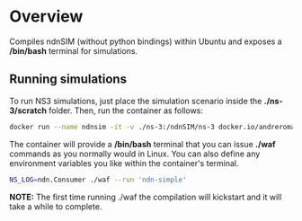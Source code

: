 # Overview

Compiles ndnSIM (without python bindings) within Ubuntu and exposes a **/bin/bash** terminal for simulations. 

## Running simulations

To run NS3 simulations, just place the simulation scenario inside the **./ns-3/scratch** folder. Then, run the container as follows:
```bash
docker run --name ndnsim -it -v ./ns-3:/ndnSIM/ns-3 docker.io/andreromano/ndnsim
```

The container will provide a **/bin/bash** terminal that you can issue **./waf** commands as you normally would in Linux. You can also define any environment variables you like within the container's terminal.
```bash
NS_LOG=ndn.Consumer ./waf --run 'ndn-simple'
```

**NOTE:** The first time running ./waf the compilation will kickstart and it will take a while to complete.
